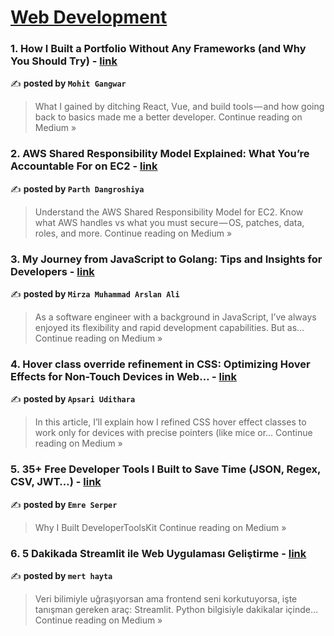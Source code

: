
<h1><a href=https://medium.com/tag/web-development/recommended target="_blank" rel="noopener noreferrer">Web Development</a></h1>
<h3>1. How I Built a Portfolio Without Any Frameworks (and Why You Should Try) - <a href="https://medium.com/@mkgwar/how-i-built-a-portfolio-without-any-frameworks-and-why-you-should-try-bbdb60bee6c5?source=rss------web_development-5" target="_blank" rel="noopener noreferrer">link</a></h3>

✍️ **posted by `Mohit Gangwar`**

<blockquote>What I gained by ditching React, Vue, and build tools — and how going back to basics made me a better developer.
Continue reading on Medium »</blockquote>

<h3>2. AWS Shared Responsibility Model Explained: What You’re Accountable For on EC2 - <a href="https://medium.com/@parthdangroshiya/aws-shared-responsibility-model-explained-what-youre-accountable-for-on-ec2-98c545664760?source=rss------web_development-5" target="_blank" rel="noopener noreferrer">link</a></h3>

✍️ **posted by `Parth Dangroshiya`**

<blockquote>Understand the AWS Shared Responsibility Model for EC2. Know what AWS handles vs what you must secure — OS, patches, data, roles, and more.
Continue reading on Medium »</blockquote>

<h3>3. My Journey from JavaScript to Golang: Tips and Insights for Developers - <a href="https://medium.com/@arslan.ali1396/my-journey-from-javascript-to-golang-tips-and-insights-for-developers-4389f0d9821b?source=rss------web_development-5" target="_blank" rel="noopener noreferrer">link</a></h3>

✍️ **posted by `Mirza Muhammad Arslan Ali`**

<blockquote>As a software engineer with a background in JavaScript, I’ve always enjoyed its flexibility and rapid development capabilities. But as…
Continue reading on Medium »</blockquote>

<h3>4. Hover class override refinement in CSS: Optimizing Hover Effects for Non-Touch Devices in Web… - <a href="https://medium.com/@udithara169/hover-class-override-refinement-in-css-optimizing-hover-effects-for-non-touch-devices-in-web-46696a8de796?source=rss------web_development-5" target="_blank" rel="noopener noreferrer">link</a></h3>

✍️ **posted by `Apsari Udithara`**

<blockquote>In this article, I’ll explain how I refined CSS hover effect classes to work only for devices with precise pointers (like mice or…
Continue reading on Medium »</blockquote>

<h3>5. 35+ Free Developer Tools I Built to Save Time (JSON, Regex, CSV, JWT…) - <a href="https://medium.com/@s.emreserper/35-free-developer-tools-i-built-to-save-time-json-regex-csv-jwt-69309a788c22?source=rss------web_development-5" target="_blank" rel="noopener noreferrer">link</a></h3>

✍️ **posted by `Emre Serper`**

<blockquote>Why I Built DeveloperToolsKit
Continue reading on Medium »</blockquote>

<h3>6.  5 Dakikada Streamlit ile Web Uygulaması Geliştirme - <a href="https://medium.com/@mrt.hayta/5-dakikada-streamlit-ile-web-uygulamas%C4%B1-geli%C5%9Ftirme-33d78dc0aebf?source=rss------web_development-5" target="_blank" rel="noopener noreferrer">link</a></h3>

✍️ **posted by `mert hayta`**

<blockquote>Veri bilimiyle uğraşıyorsan ama frontend seni korkutuyorsa, işte tanışman gereken araç: Streamlit. Python bilgisiyle dakikalar içinde…
Continue reading on Medium »</blockquote>

